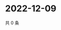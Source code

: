# 2022-12-09

共 0 条

<!-- BEGIN WEIBO -->
<!-- 最后更新时间 Fri Dec 09 2022 04:01:00 GMT+0800 (China Standard Time) -->

<!-- END WEIBO -->
